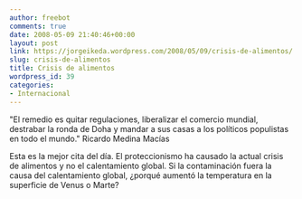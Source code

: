 ```yaml
---
author: freebot
comments: true
date: 2008-05-09 21:40:46+00:00
layout: post
link: https://jorgeikeda.wordpress.com/2008/05/09/crisis-de-alimentos/
slug: crisis-de-alimentos
title: Crisis de alimentos
wordpress_id: 39
categories:
- Internacional
---
```


"El remedio es quitar regulaciones, liberalizar el comercio mundial, destrabar la ronda de Doha y mandar a sus casas a los políticos populistas en todo el mundo." Ricardo Medina Macías

Esta es la mejor cita del día. El proteccionismo ha causado la actual crisis de alimentos y no el calentamiento global. Si la contaminación fuera la causa del calentamiento global, ¿porqué aumentó la temperatura en la superficie de Venus o Marte?
